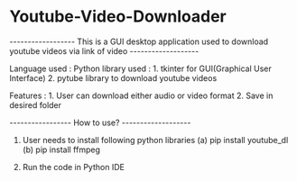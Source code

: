 # Youtube-Video-Downloader


------------------ This is a GUI desktop application used to download youtube videos via link of video -------------------


Language used  :  Python
library used   :  1. tkinter for GUI(Graphical User Interface)
                  2. pytube library to download youtube videos
                  
Features   :  1. User can download either audio or video format
              2. Save in desired folder
              
----------------- How to use? -------------------

1. User needs to install following python libraries
    (a) pip install youtube_dl
    (b) pip install ffmpeg

2. Run the code in Python IDE

